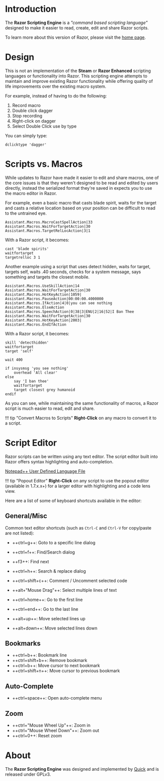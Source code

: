 # Introduction

The **Razor Scripting Engine** is a _"command based scripting language"_ designed to make it easier to read, create, edit and share Razor scripts.

To learn more about this version of Razor, please visit the [home page](https://www.razorce.com).

# Design

This is not an implementation of the **Steam** or **Razor Enhanced** scripting languages or functionality into Razor. This scripting engine attempts to maintain and improve existing Razor functionality while offering quality of life improvements over the existing macro system.

For example, instead of having to do the following:

1. Record macro
2. Double click dagger
3. Stop recording
4. Right-click on dagger
5. Select Double Click use by type

You can simply type:

```vim
dclicktype 'dagger'
```

# Scripts vs. Macros

While updates to Razor have made it easier to edit and share macros, one of the core issues is that they weren't designed to be read and edited by users directly, instead the serialized format they're saved in expects you to use the macro editor in Razor.

For example, even a basic macro that casts blade spirit, waits for the target and casts a relative location based on your position can be difficult to read to the untrained eye.

```vim
Assistant.Macros.MacroCastSpellAction|33
Assistant.Macros.WaitForTargetAction|30
Assistant.Macros.TargetRelLocAction|3|1
```

With a Razor script, it becomes:

```vim
cast 'blade spirits'
waitfortarget
targetrelloc 3 1
```

Another example using a script that uses detect hidden, waits for target, targets self, waits .40 seconds, checks for a system message, says something and targets the closest mobile.

```vim
Assistant.Macros.UseSkillAction|14
Assistant.Macros.WaitForTargetAction|30
Assistant.Macros.HotKeyAction|1059|
Assistant.Macros.PauseAction|00:00:00.4000000
Assistant.Macros.IfAction|4|0|you can see nothing
Assistant.Macros.ElseAction
Assistant.Macros.SpeechAction|0|38|3|ENU|2|16|52|I Ban Thee
Assistant.Macros.WaitForTargetAction|30
Assistant.Macros.HotKeyAction|2003|
Assistant.Macros.EndIfAction
```

With a Razor script, it becomes:

```vim
skill 'detecthidden'
waitfortarget
target 'self'

wait 400

if insysmsg 'you see nothing'
    overhead 'All clear'
else
    say 'I ban thee'
    waitfortarget
    target closest grey humanoid
endif
```

As you can see, while maintaining the same functionality of macros, a Razor script is much easier to read, edit and share.

!!! tip "Convert Macros to Scripts"
    **Right-Click** on any macro to convert it to a script.

# Script Editor

Razor scripts can be written using any text editor. The script editor built into Razor offers syntax highlighting and auto-completion.

[Notepad++ User Defined Language File]()

!!! tip "Popout Editor"
    **Right-Click** on any script to use the popout editor (available in 1.7.x.x+) for a larger editor with highlighting and a code lens view.

Here are a list of some of keyboard shortcuts available in the editor:

## General/Misc

Common text editor shortcuts (such as `Ctrl-C` and `Ctrl-V` for copy/paste are not listed):

- ++ctrl+g++: Goto to a specific line dialog

- ++ctrl+f++: Find/Search dialog
- ++f3++: Find next
- ++ctrl+h++: Search & replace dialog
- ++ctrl+shift+c++: Comment / Uncomment selected code
- ++alt+"Mouse Drag"++: Select multiple lines of text
- ++ctrl+home++: Go to the first line
- ++ctrl+end++: Go to the last line
- ++alt+up++: Move selected lines up
- ++alt+down++: Move selected lines down

## Bookmarks

- ++ctrl+b++: Bookmark line
- ++ctrl+shift+b++: Remove bookmark
- ++ctrl+b++: Move cursor to next bookmark
- ++ctrl+shift+n++: Move cursor to previous bookmark

## Auto-Complete

- ++ctrl+space++: Open auto-complete menu

## Zoom

- ++ctrl+"Mouse Wheel Up"++: Zoom in
- ++ctrl+"Mouse Wheel Down"++: Zoom out
- ++ctrl+0++: Reset zoom

# About

The **Razor Scripting Engine** was designed and implemented by [Quick](https://github.com/markdwags) and is released under GPLv3.